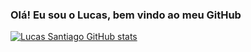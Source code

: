 ### Olá! Eu sou o Lucas, bem vindo ao meu GitHub

[![Lucas Santiago GitHub stats](https://github-readme-stats.vercel.app/api?username=lsantiago123)](https://github.com/lsantiago123/github-readme-stats)
